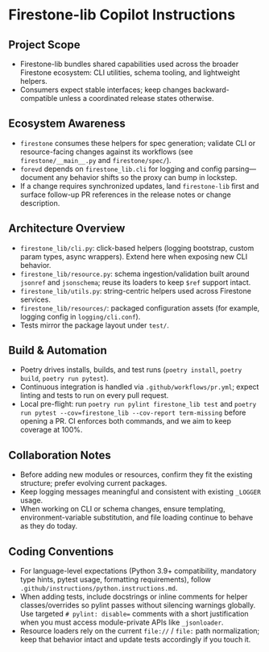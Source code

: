 # Firestone-lib Copilot Instructions

## Project Scope
- Firestone-lib bundles shared capabilities used across the broader Firestone ecosystem: CLI utilities, schema tooling, and lightweight helpers.
- Consumers expect stable interfaces; keep changes backward-compatible unless a coordinated release states otherwise.

## Ecosystem Awareness
- `firestone` consumes these helpers for spec generation; validate CLI or resource-facing changes against its workflows (see `firestone/__main__.py` and `firestone/spec/`).
- `forevd` depends on `firestone_lib.cli` for logging and config parsing—document any behavior shifts so the proxy can bump in lockstep.
- If a change requires synchronized updates, land `firestone-lib` first and surface follow-up PR references in the release notes or change description.

## Architecture Overview
- `firestone_lib/cli.py`: click-based helpers (logging bootstrap, custom param types, async wrappers). Extend here when exposing new CLI behavior.
- `firestone_lib/resource.py`: schema ingestion/validation built around `jsonref` and `jsonschema`; reuse its loaders to keep `$ref` support intact.
- `firestone_lib/utils.py`: string-centric helpers used across Firestone services.
- `firestone_lib/resources/`: packaged configuration assets (for example, logging config in `logging/cli.conf`).
- Tests mirror the package layout under `test/`.

## Build & Automation
- Poetry drives installs, builds, and test runs (`poetry install`, `poetry build`, `poetry run pytest`).
- Continuous integration is handled via `.github/workflows/pr.yml`; expect linting and tests to run on every pull request.
- Local pre-flight: run `poetry run pylint firestone_lib test` and `poetry run pytest --cov=firestone_lib --cov-report term-missing` before opening a PR. CI enforces both commands, and we aim to keep coverage at 100%.

## Collaboration Notes
- Before adding new modules or resources, confirm they fit the existing structure; prefer evolving current packages.
- Keep logging messages meaningful and consistent with existing `_LOGGER` usage.
- When working on CLI or schema changes, ensure templating, environment-variable substitution, and file loading continue to behave as they do today.

## Coding Conventions
- For language-level expectations (Python 3.9+ compatibility, mandatory type hints, pytest usage, formatting requirements), follow `.github/instructions/python.instructions.md`.
- When adding tests, include docstrings or inline comments for helper classes/overrides so pylint passes without silencing warnings globally. Use targeted `# pylint: disable=` comments with a short justification when you must access module-private APIs like `_jsonloader`.
- Resource loaders rely on the current `file://` / `file:` path normalization; keep that behavior intact and update tests accordingly if you touch it.
